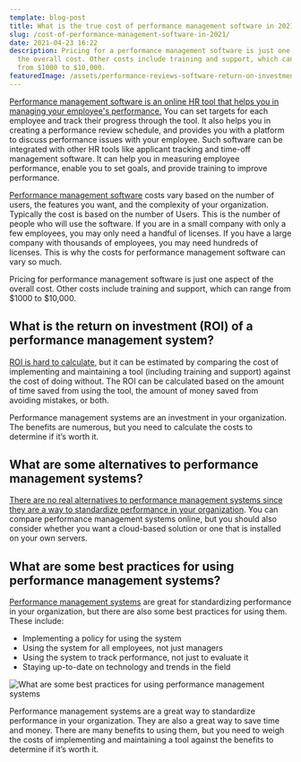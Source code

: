 ```yaml
---
template: blog-post
title: What is the true cost of performance management software in 2021?
slug: /cost-of-performance-management-software-in-2021/
date: 2021-04-23 16:22
description: Pricing for a performance management software is just one aspect of
  the overall cost. Other costs include training and support, which can range
  from $1000 to $10,000.
featuredImage: /assets/performance-reviews-software-return-on-investment.png
---
```

[Performance management software is an online HR tool that helps you in managing your employee's performance.](https://www.predictiveanalyticstoday.com/top-hr-performance-management-software/) You can set targets for each employee and track their progress through the tool. It also helps you in creating a performance review schedule, and provides you with a platform to discuss performance issues with your employee. Such software can be integrated with other HR tools like applicant tracking and time-off management software. It can help you in measuring employee performance, enable you to set goals, and provide training to improve performance.

[Performance management software](https://www.performancereviewssoftware.com/) costs vary based on the number of users, the features you want, and the complexity of your organization. Typically the cost is based on the number of Users. This is the number of people who will use the software. If you are in a small company with only a few employees, you may only need a handful of licenses. If you have a large company with thousands of employees, you may need hundreds of licenses. This is why the costs for performance management software can vary so much.

Pricing for performance management software is just one aspect of the overall cost. Other costs include training and support, which can range from $1000 to $10,000. 

## What is the return on investment (ROI) of a performance management system?

[ROI is hard to calculate](https://www.investopedia.com/terms/r/returnoninvestment.asp), but it can be estimated by comparing the cost of implementing and maintaining a tool (including training and support) against the cost of doing without. The ROI can be calculated based on the amount of time saved from using the tool, the amount of money saved from avoiding mistakes, or both.

Performance management systems are an investment in your organization. The benefits are numerous, but you need to calculate the costs to determine if it’s worth it.

## What are some alternatives to performance management systems? 

[There are no real alternatives to performance management systems since they are a way to standardize performance in your organization](https://www.shrm.org/hr-today/trends-and-forecasting/special-reports-and-expert-views/Documents/Performance-Management.pdf). You can compare performance management systems online, but you should also consider whether you want a cloud-based solution or one that is installed on your own servers.

## What are some best practices for using performance management systems? 

[Performance management systems](https://www.avature.net/blogs/five-best-practices-for-performance-management/) are great for standardizing performance in your organization, but there are also some best practices for using them. These include:

* Implementing a policy for using the system
* Using the system for all employees, not just managers
* Using the system to track performance, not just to evaluate it
* Staying up-to-date on technology and trends in the field

![What are some best practices for using performance management systems](/assets/performance-reviews-software-best-practices.png)

Performance management systems are a great way to standardize performance in your organization. They are also a great way to save time and money. There are many benefits to using them, but you need to weigh the costs of implementing and maintaining a tool against the benefits to determine if it’s worth it.